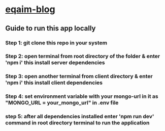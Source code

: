 # <a href="https://eqaim-blog.onrender.com/"> eqaim-blog</a>

## Guide to run this app locally
### Step 1: git clone this repo in your system
### Step 2: open terminal from root directory of the folder & enter 'npm i' this install server dependencies
### Step 3: open another terminal from client directory & enter 'npm i' this install client dependencies
### Step 4: set environment variable with your mongo-url in it as "MONGO_URL = your_mongo_url" in .env file
### step 5: after all dependencies installed enter 'npm run dev' command in root directory terminal to run the application


